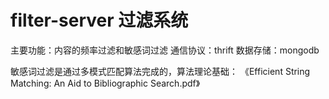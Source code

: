 # filter-server 过滤系统 

主要功能：内容的频率过滤和敏感词过滤
通信协议：thrift
数据存储：mongodb

敏感词过滤是通过多模式匹配算法完成的，算法理论基础：
《Efficient String  Matching: An  Aid  to Bibliographic Search.pdf》


